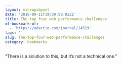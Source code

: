 ```yaml
---
layout: micropubpost
date: '2018-09-11T19:00:59.022Z'
title: The top four web performance challenges
mf-bookmark-of:
  - 'https://adactio.com/journal/14329'
tags: ''
slug: the-top-four-web-performance-challenges
category: bookmarks
---
```

“There is a solution to this, but it’s not a technical one.”
